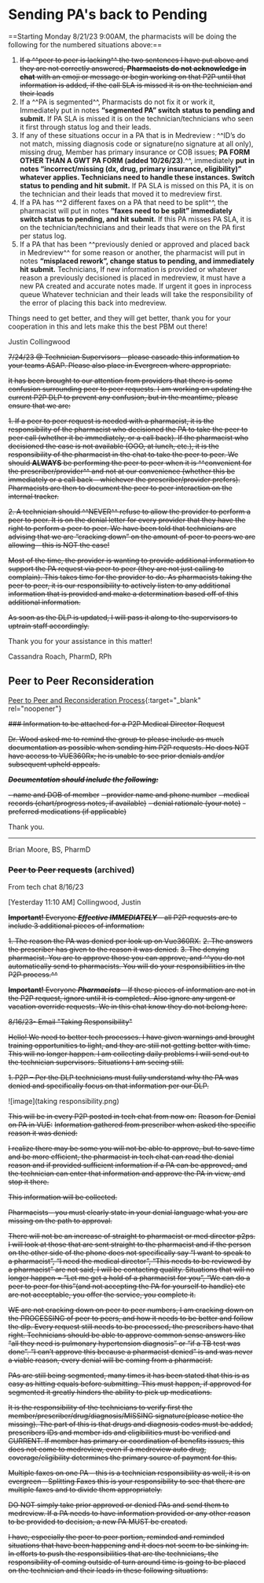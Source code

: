 # Sending PA's back to Pending 

==Starting Monday 8/21/23 9:00AM, the pharmacists will be doing the following for the numbered situations above:==

1.	~~If a ^^peer to peer is lacking^^ the two sentences I have put above and they are not correctly answered, **Pharmacists do not acknowledge in chat** with an emoji or message or begin working on that P2P until that information is added, if the call SLA is missed it is on the technician and their leads~~
2.	If a ^^PA is segmented^^, Pharmacists do not fix it or work it, Immediately put in notes **“segmented PA” switch status to pending and submit.** If PA SLA is missed it is on the technician/technicians who seen it first through status log and their leads.
3.	If any of these situations occur in a PA that is in Medreview : ^^ID’s do not match, missing diagnosis code or signature(no signature at all only), missing drug, Member has primary insurance or COB issues; **PA FORM OTHER THAN A GWT PA FORM (added 10/26/23)**.^^, immediately **put in notes “incorrect/missing (dx, drug, primary insurance, eligibility)” whatever applies. Technicians need to handle these instances. Switch status to pending and hit submit.** If PA SLA is missed on this PA, it is on the technician and their leads that moved it to medreview first.
4.	If a PA has ^^2 different faxes on a PA that need to be split^^, the pharmacist will put in notes **“faxes need to be split” immediately switch status to pending, and hit submit.** If this PA misses PA SLA, it is on the technician/technicians and their leads that were on the PA first per status log.
5.	If a PA that has been ^^previously denied or approved and placed back in Medreview^^ for some reason or another, the pharmacist will put in notes **“misplaced rework”, change status to pending, and immediately hit submit.** Technicians, If new information is provided or whatever reason a previously decisioned is placed in medreview, it must have a new PA created and accurate notes made. If urgent it goes in inprocess queue Whatever technician and their leads will take the responsibility of the error of placing this back into medreview.

Things need to get better, and they will get better, thank you for your cooperation in this and lets make this the best PBM out there!


Justin Collingwood


~~7/24/23 @ Technician Supervisors – please cascade this information to your teams ASAP. Please also place in Evergreen where appropriate.~~

~~It has been brought to our attention from providers that there is some confusion surrounding peer to peer requests. I am working on updating the current P2P DLP to prevent any confusion, but in the meantime, please ensure that we are:~~

~~1.	If a peer to peer request is needed with a pharmacist, it is the responsibility of the pharmacist who decisioned the PA to take the peer to peer call (whether it be immediately, or a call back). If the pharmacist who decisioned the case is not available (OOO, at lunch, etc.), it is the responsibility of the pharmacist in the chat to take the peer to peer. We should **ALWAYS** be performing the peer to peer when it is ^^convenient for the prescriber/provider^^ and not at our convenience (whether this be immediately or a call back – whichever the prescriber/provider prefers). Pharmacists are then to document the peer to peer interaction on the internal tracker.~~
   
~~2.	A technician should ^^NEVER^^ refuse to allow the provider to perform a peer to peer. It is on the denial letter for every provider that they have the right to perform a peer to peer. We have been told that technicians are advising that we are “cracking down” on the amount of peer to peers we are allowing – this is NOT the case!~~

~~Most of the time, the provider is wanting to provide additional information to support the PA request via peer to peer (they are not just calling to complain). This takes time for the provider to do. As pharmacists taking the peer to peer, it is our responsibility to actively listen to any additional information that is provided and make a determination based off of this additional information.~~

~~As soon as the DLP is updated, I will pass it along to the supervisors to uptrain staff accordingly.~~

Thank you for your assistance in this matter!

Cassandra Roach, PharmD, RPh



## Peer to Peer Reconsideration

[Peer to Peer and Reconsideration Process](https://mygainwell.sharepoint.com.mcas.ms/:w:/r/teams/OHSPBM/_layouts/15/Doc.aspx?sourcedoc=%7B45CA3683-3A81-4050-B775-EA8C41C2919D%7D&file=Peer%20to%20Peer%20and%20Reconsideration%20Process%20%20Updated%2005242023.docx&action=default&mobileredirect=true&cid=d388194a-3e49-4b4d-90b4-125226710d44){:target="_blank" rel="noopener"}


~~### Information to be attached for a P2P Medical Director Request~~

~~Dr. Wood asked me to remind the group to please include as much documentation as possible when sending him P2P requests. He does NOT have access to VUE360Rx; he is unable to see prior denials and/or subsequent upheld appeals.~~ 

~~***Documentation should include the following:***~~

~~- name and DOB of member~~ 
~~- provider name and phone number~~
~~- medical records (chart/progress notes, if available)~~ 
~~- denial rationale (your note)~~ 
~~- preferred medications (if applicable)~~

Thank you.

___________________________________________
Brian Moore, BS, PharmD



### ~~Peer to Peer requests~~ (archived) 

From tech chat 8/16/23

[Yesterday 11:10 AM] Collingwood, Justin

~~**Important!** Everyone ***Effective IMMEDIATELY*** – all P2P requests are to include 3 additional pieces of information:~~ 

~~1. The reason the PA was denied per look up on Vue360RX.~~
~~2. The answers the prescriber has given to the reason it was denied.~~
~~3. The denying pharmacist. You are to approve those you can approve, and ^^you do not automatically send to pharmacists. You will do your responsibilities in the P2P process.^^~~

~~**Important!** Everyone ***Pharmacists*** – If these pieces of information are not in the P2P request, ignore until it is completed. Also ignore any urgent or vacation override requests. We in this chat know they do not belong here.~~

~~8/16/23- Email "Taking Responsibility"~~

~~Hello! We need to better tech processes. I have given warnings and brought training opportunities to light, and they are still not getting better with time.~~
~~This will no longer happen. I am collecting daily problems I will send out to the technician supervisors.
Situations I am seeing still.~~

~~1.	P2P – Per the DLP technicians must fully understand why the PA was denied and specifically focus on that information per our DLP.~~
   
![image](taking responsibility.png)

~~This will be in every P2P posted in tech chat from now on:~~
              ~~Reason for Denial on PA in VUE:~~
              ~~Information gathered from prescriber when asked the specific reason it was denied:~~

~~I realize there may be some you will not be able to approve, but to save time and be more efficient, the pharmacist in tech chat can read the denial reason and if provided sufficient information if a PA can be approved, and the technician can enter that information and approve the PA in view, and stop it there.~~

~~This information will be collected.~~

~~Pharmacists - you must clearly state in your denial language what you are missing on the path to approval.~~

~~There will not be an increase of straight to pharmacist or med director p2ps. I will look at those that are sent straight to the pharmacist and if the person on the other side of the phone does not specifically say “I want to speak to a pharmacist”, “I need the medical director”, “This needs to be reviewed by a pharmacist” are not said, I will be contacting quality. Situations that will no longer happen = “Let me get a hold of a pharmacist for you”, “We can do a peer to peer for this”(and not accepting the PA for yourself to handle) etc are not acceptable, you offer the service, you complete it.~~

~~WE are not cracking down on peer to peer numbers, I am cracking down on the PROCESSING of peer to peers, and how it needs to be better and follow the dlp. Every request still needs to be processed, the prescribers have that right. Technicians should be able to approve common sense answers like “all they need is pulmonary hypertension diagnosis” or “if a TB test was done”. “I can’t approve this because a pharmacist denied” is and was never a viable reason, every denial will be coming from a pharmacist.~~

~~PAs are still being segmented, many times it has been stated that this is as easy as hitting equals before submitting. This must happen, if approved for segmented it greatly hinders the ability to pick up medications.~~

~~It is the responsibility of the technicians to verify first the member/prescriber/drug/diagnosis/MISSING signature(please notice the missing). The part of this is that drugs and diagnosis codes must be added, prescribers IDs and member ids and eligibilities must be verified and CURRENT. If member has primary or coordination of benefits issues, this does not come to medreview, even if a medreview auto drug, coverage/eligibility determines the primary source of payment for this.~~

~~Multiple faxes on one PA – this is a technician responsibility as well, it is on evergreen - Splitting Faxes this is your responsibility to see that there are multiple faxes and to divide them appropriately.~~

~~DO NOT simply take prior approved or denied PAs and send them to medreview. If a PA needs to have information provided or any other reason to be provided to decision, a new PA MUST be created.~~

~~I have, especially the peer to peer portion, reminded and reminded situations that have been happening and it does not seem to be sinking in. In efforts to push the responsibilities that are the technicians, the responsibility of coming outside of turn around time is going to be placed on the technician and their leads in these following situations.~~




